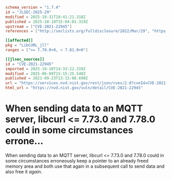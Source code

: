 ```toml
schema_version = "1.7.4"
id = "JLSEC-2025-29"
modified = 2025-10-31T18:41:21.318Z
published = 2025-10-10T15:04:01.319Z
upstream = ["CVE-2021-22945"]
references = ["http://seclists.org/fulldisclosure/2022/Mar/29", "https://cert-portal.siemens.com/productcert/pdf/ssa-389290.pdf", "https://hackerone.com/reports/1269242", "https://lists.fedoraproject.org/archives/list/package-announce%40lists.fedoraproject.org/message/APOAK4X73EJTAPTSVT7IRVDMUWVXNWGD/", "https://lists.fedoraproject.org/archives/list/package-announce%40lists.fedoraproject.org/message/RWLEC6YVEM2HWUBX67SDGPSY4CQB72OE/", "https://security.gentoo.org/glsa/202212-01", "https://security.netapp.com/advisory/ntap-20211029-0003/", "https://support.apple.com/kb/HT213183", "https://www.debian.org/security/2022/dsa-5197", "https://www.oracle.com/security-alerts/cpuoct2021.html", "http://seclists.org/fulldisclosure/2022/Mar/29", "https://cert-portal.siemens.com/productcert/pdf/ssa-389290.pdf", "https://hackerone.com/reports/1269242", "https://lists.fedoraproject.org/archives/list/package-announce%40lists.fedoraproject.org/message/APOAK4X73EJTAPTSVT7IRVDMUWVXNWGD/", "https://lists.fedoraproject.org/archives/list/package-announce%40lists.fedoraproject.org/message/RWLEC6YVEM2HWUBX67SDGPSY4CQB72OE/", "https://security.gentoo.org/glsa/202212-01", "https://security.netapp.com/advisory/ntap-20211029-0003/", "https://support.apple.com/kb/HT213183", "https://www.debian.org/security/2022/dsa-5197", "https://www.oracle.com/security-alerts/cpuoct2021.html"]

[[affected]]
pkg = "LibCURL_jll"
ranges = [">= 7.70.0+0, < 7.81.0+0"]

[[jlsec_sources]]
id = "CVE-2021-22945"
imported = 2025-10-10T14:33:22.319Z
modified = 2025-06-09T15:15:25.540Z
published = 2021-09-23T13:15:08.690Z
url = "https://services.nvd.nist.gov/rest/json/cves/2.0?cveId=CVE-2021-22945"
html_url = "https://nvd.nist.gov/vuln/detail/CVE-2021-22945"
```

# When sending data to an MQTT server, libcurl <= 7.73.0 and 7.78.0 could in some circumstances errone...

When sending data to an MQTT server, libcurl <= 7.73.0 and 7.78.0 could in some circumstances erroneously keep a pointer to an already freed memory area and both use that again in a subsequent call to send data and also free it *again*.


